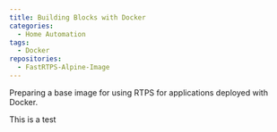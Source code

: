 ```yaml
---
title: Building Blocks with Docker
categories:
  - Home Automation
tags:
  - Docker
repositories:
  - FastRTPS-Alpine-Image
---
```


Preparing a base image for using RTPS for applications deployed with Docker.

<!-- excerpt -->

This is a test
